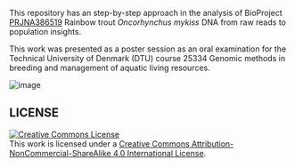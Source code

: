 This repository has an step-by-step approach in the analysis of BioProject [PRJNA386519](https://www.ncbi.nlm.nih.gov/bioproject/PRJNA386519/) Rainbow trout *Oncorhynchus mykiss* DNA from raw reads to population insights.

This work was presented as a poster session as an oral examination for the Technical University of Denmark (DTU) course 25334 Genomic methods in breeding and management of aquatic living resources.

![image](https://github.com/kalilamali/FishDNA_pipeline/blob/master/Genomics_poster.png)

## LICENSE
<a rel="license" href="http://creativecommons.org/licenses/by-nc-sa/4.0/"><img alt="Creative Commons License" style="border-width:0" src="https://i.creativecommons.org/l/by-nc-sa/4.0/88x31.png" /></a><br />This work is licensed under a <a rel="license" href="http://creativecommons.org/licenses/by-nc-sa/4.0/">Creative Commons Attribution-NonCommercial-ShareAlike 4.0 International License</a>.
